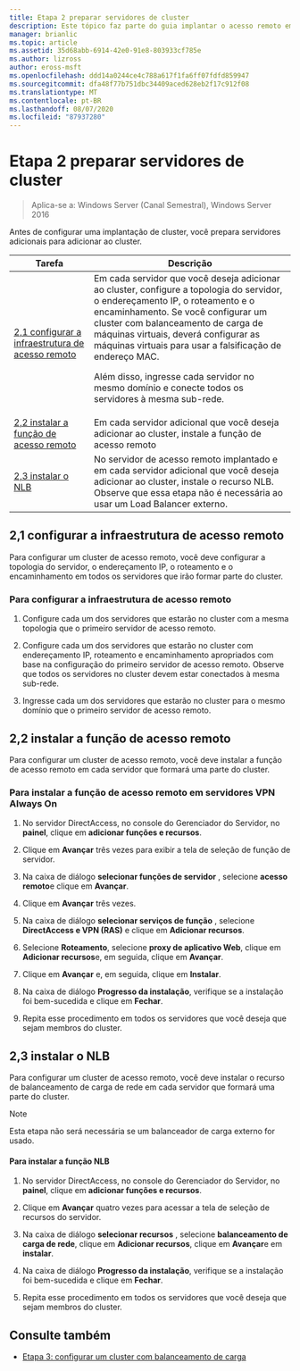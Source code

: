 ```yaml
---
title: Etapa 2 preparar servidores de cluster
description: Este tópico faz parte do guia implantar o acesso remoto em um cluster no Windows Server 2016.
manager: brianlic
ms.topic: article
ms.assetid: 35d68abb-6914-42e0-91e8-803933cf785e
ms.author: lizross
author: eross-msft
ms.openlocfilehash: ddd14a0244ce4c788a617f1fa6ff07fdfd859947
ms.sourcegitcommit: dfa48f77b751dbc34409aced628eb2f17c912f08
ms.translationtype: MT
ms.contentlocale: pt-BR
ms.lasthandoff: 08/07/2020
ms.locfileid: "87937280"
---
```

# <a name="step-2-prepare-cluster-servers"></a>Etapa 2 preparar servidores de cluster

>Aplica-se a: Windows Server (Canal Semestral), Windows Server 2016

Antes de configurar uma implantação de cluster, você prepara servidores adicionais para adicionar ao cluster.

|Tarefa|Descrição|
|----|--------|
|[2,1 configurar a infraestrutura de acesso remoto](#BKMK_config)|Em cada servidor que você deseja adicionar ao cluster, configure a topologia do servidor, o endereçamento IP, o roteamento e o encaminhamento. Se você configurar um cluster com balanceamento de carga de máquinas virtuais, deverá configurar as máquinas virtuais para usar a falsificação de endereço MAC.<p>Além disso, ingresse cada servidor no mesmo domínio e conecte todos os servidores à mesma sub-rede.|
|[2,2 instalar a função de acesso remoto](#BKMK_Install)|Em cada servidor adicional que você deseja adicionar ao cluster, instale a função de acesso remoto|
|[2,3 instalar o NLB](#BKMK_NLB)|No servidor de acesso remoto implantado e em cada servidor adicional que você deseja adicionar ao cluster, instale o recurso NLB. Observe que essa etapa não é necessária ao usar um Load Balancer externo.|

## <a name="21-configure-the-remote-access-infrastructure"></a><a name="BKMK_config"></a>2,1 configurar a infraestrutura de acesso remoto
Para configurar um cluster de acesso remoto, você deve configurar a topologia do servidor, o endereçamento IP, o roteamento e o encaminhamento em todos os servidores que irão formar parte do cluster.

### <a name="to-configure-the-remote-access-infrastructure"></a>Para configurar a infraestrutura de acesso remoto

1.  Configure cada um dos servidores que estarão no cluster com a mesma topologia que o primeiro servidor de acesso remoto.

2.  Configure cada um dos servidores que estarão no cluster com endereçamento IP, roteamento e encaminhamento apropriados com base na configuração do primeiro servidor de acesso remoto. Observe que todos os servidores no cluster devem estar conectados à mesma sub-rede.

3.  Ingresse cada um dos servidores que estarão no cluster para o mesmo domínio que o primeiro servidor de acesso remoto.

## <a name="22-install-the-remote-access-role"></a><a name="BKMK_Install"></a>2,2 instalar a função de acesso remoto
Para configurar um cluster de acesso remoto, você deve instalar a função de acesso remoto em cada servidor que formará uma parte do cluster.

### <a name="to-install-the-remote-access-role-on-always-on-vpn-servers"></a>Para instalar a função de acesso remoto em servidores VPN Always On

1.  No servidor DirectAccess, no console do Gerenciador do Servidor, no **painel**, clique em **adicionar funções e recursos**.

2.  Clique em **Avançar** três vezes para exibir a tela de seleção de função de servidor.

3.  Na caixa de diálogo **selecionar funções de servidor** , selecione **acesso remoto**e clique em **Avançar**.

4.  Clique em **Avançar** três vezes.

5.  Na caixa de diálogo **selecionar serviços de função** , selecione **DirectAccess e VPN (RAS)** e clique em **Adicionar recursos**.

6.  Selecione **Roteamento**, selecione **proxy de aplicativo Web**, clique em **Adicionar recursos**e, em seguida, clique em **Avançar**.

7. Clique em **Avançar** e, em seguida, clique em **Instalar**.

8.  Na caixa de diálogo **Progresso da instalação**, verifique se a instalação foi bem-sucedida e clique em **Fechar**.

9.  Repita esse procedimento em todos os servidores que você deseja que sejam membros do cluster.

## <a name="23-install-nlb"></a><a name="BKMK_NLB"></a>2,3 instalar o NLB
Para configurar um cluster de acesso remoto, você deve instalar o recurso de balanceamento de carga de rede em cada servidor que formará uma parte do cluster.

> [!NOTE]
> Esta etapa não será necessária se um balanceador de carga externo for usado.

#### <a name="to-install-the-nlb-role"></a>Para instalar a função NLB

1.  No servidor DirectAccess, no console do Gerenciador do Servidor, no **painel**, clique em **adicionar funções e recursos**.

2.  Clique em **Avançar** quatro vezes para acessar a tela de seleção de recursos do servidor.

3.  Na caixa de diálogo **selecionar recursos** , selecione **balanceamento de carga de rede**, clique em **Adicionar recursos**, clique em **Avançar**e em **instalar**.

4.  Na caixa de diálogo **Progresso da instalação**, verifique se a instalação foi bem-sucedida e clique em **Fechar**.

5.  Repita esse procedimento em todos os servidores que você deseja que sejam membros do cluster.

## <a name="see-also"></a><a name="BKMK_Links"></a>Consulte também

-   [Etapa 3: configurar um cluster com balanceamento de carga](Step-3-Configure-a-Load-Balanced-Cluster.md)



